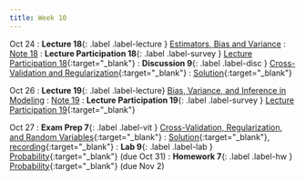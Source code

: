```yaml
---
title: Week 10
---
```


Oct 24
: **Lecture 18**{: .label .label-lecture } [Estimators, Bias and Variance](lecture/lec18)
    : [Note 18](https://ds100.org/course-notes/probability_2/probability_2.html)
: **Lecture Participation 18**{: .label .label-survey } [Lecture Participation 18](https://app.sli.do/event/4yybGp9f1EDGrkUFbC7DcB/embed/polls/f8db6c4d-4dce-449c-a5a4-75a5c65ed27f){:target="_blank"}
: **Discussion 9**{: .label .label-disc } [Cross-Validation and Regularization](https://drive.google.com/file/d/1mCLoMdpEAcvgtfaiE8h7V2QbUrFlMl3K/view?usp=sharing){:target="_blank"}
    : [Solution](https://drive.google.com/file/d/1XwsdNX-rdHfCswz4NzUIaMnypdj3y6E6/view?usp=sharing){:target="_blank"}

Oct 26
: **Lecture 19**{: .label .label-lecture} [Bias, Variance, and Inference in Modeling](lecture/lec19)
    : [Note 19](https://ds100.org/course-notes/inference_causality/inference_causality.html)
: **Lecture Participation 19**{: .label .label-survey } [Lecture Participation 19](https://app.sli.do/event/hUhpRF3FzNohn9ggeN22fX/embed/polls/7c57410e-7e67-45b5-8084-7336b92957e1){:target="_blank"}

Oct 27
: **Exam Prep 7**{: .label .label-vit } [Cross-Validation, Regularization, and Random Variables](https://drive.google.com/file/d/1jYpnPEP99oghIn1plRPBlB3C0BmvKvaK/view?usp=sharing){:target="_blank"}
    : [Solution](https://drive.google.com/file/d/1Hpf_2UVr86dd_-bqONLDpglEMSr0refD/view?usp=sharing){:target="_blank"}, [recording](https://youtu.be/daI-OYWOUlQ){:target="_blank"}
: **Lab 9**{: .label .label-lab } [Probability](https://data100.datahub.berkeley.edu/hub/user-redirect/git-pull?repo=https%3A%2F%2Fgithub.com%2FDS-100%2Ffa23-student&urlpath=lab%2Ftree%2Ffa23-student%2Flab%2Flab09%2Flab09.ipynb&branch=main){:target="_blank"} (due Oct 31)
: **Homework 7**{: .label .label-hw } [Probability](https://data100.datahub.berkeley.edu/hub/user-redirect/git-pull?repo=https%3A%2F%2Fgithub.com%2FDS-100%2Ffa23-student&urlpath=lab%2Ftree%2Ffa23-student%2Fhw%2Fhw07%2Fhw07.ipynb&branch=main){:target="_blank"} (due Nov 2)